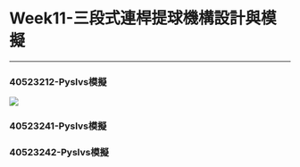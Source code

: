 # Week11-三段式連桿提球機構設計與模擬

---

### 40523212-Pyslvs模擬

![](/assets/231.png)

### 40523241-Pyslvs模擬

### 40523242-Pyslvs模擬
